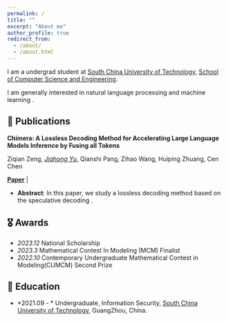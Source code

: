 ```yaml
---
permalink: /
title: ""
excerpt: "About me"
author_profile: true
redirect_from: 
  - /about/
  - /about.html
---
```


<!-- ## About Me -->
I am a undergrad student at [South China University of Technology](https://www.scut.edu.cn/new/), [School of Computer Science and Engineering](https://www2.scut.edu.cn/cs/).

I am generally interested in natural language processing and machine learning .

## 📝 Publications


**Chimera: A Lossless Decoding Method for Accelerating Large Language Models Inference by Fusing all Tokens**

Ziqian Zeng, *<ins>Jiahong Yu</ins>*, Qianshi Pang, Zihao Wang, Huiping Zhuang, Cen Chen


<p><a href="https://arxiv.org/abs/2402.15758"><strong>Paper</strong></a> | <a href="https://github.com/kafkayu/Chimera"></a></p>



- **Abstract**: In this paper, we study a lossless decoding method based on the speculative decoding .






## 🎖 Awards

- *2023.12* National Scholarship 
- *2023.3* Mathematical Contest In Modeling (MCM) Finalist
- *2022.10* Contemporary Undergraduate Mathematical Contest in Modeling(CUMCM) Second Prize
  
## 📖 Education

- *2021.09 - * Undergraduate, Information Security, [South China University of Technology](https://www.scut.edu.cn/new/), GuangZhou, China.
